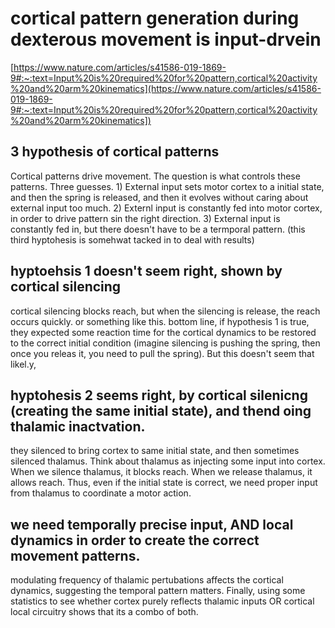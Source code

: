 # cortical pattern generation during dexterous movement is input-drvein

[https://www.nature.com/articles/s41586-019-1869-9#:~:text=Input%20is%20required%20for%20pattern,cortical%20activity%20and%20arm%20kinematics](https://www.nature.com/articles/s41586-019-1869-9#:~:text=Input%20is%20required%20for%20pattern,cortical%20activity%20and%20arm%20kinematics])

## 3 hypothesis of cortical patterns
Cortical patterns drive movement. The question is what controls these patterns. Three guesses. 1) External input sets motor cortex to a initial state, and then the spring is released, and then it evolves without caring about external input too much. 2) Externl input is constantly fed into motor cortex, in order to drive pattern sin the right direction. 3) External input is constantly fed in, but there doesn't have to be a termporal pattern. (this third hyptohesis is somehwat tacked in to deal with results)

## hyptoehsis 1 doesn't seem right, shown by cortical silencing
cortical silencing blocks reach, but when the silencing is release, the reach occurs quickly. or something like this. bottom line, if hypothesis 1 is true, they expected some reaction time for the cortical dynamics to be restored to the correct initial condition (imagine silencing is pushing the spring, then once you releas it, you need to pull the spring). But this doesn't seem that likel.y, 

## hyptohesis 2 seems right, by cortical silenicng (creating the same initial state), and thend oing thalamic inactvation. 
they silenced to bring cortex to same initial state, and then sometimes silenced thalamus. Think about thalamus as injecting some input into cortex. When we silence thalamus, it blocks reach. When we release thalamus, it allows reach. Thus, even if the initial state is correct, we need proper input from thalamus to coordinate a motor action.

## we need temporally precise input, AND local dynamics in order to create the correct movement patterns.
modulating frequency of thalamic pertubations affects the cortical dynamics, suggesting the temporal pattern matters. Finally, using some statistics to see whether cortex purely reflects thalamic inputs OR cortical local circuitry shows that its a combo of both.

